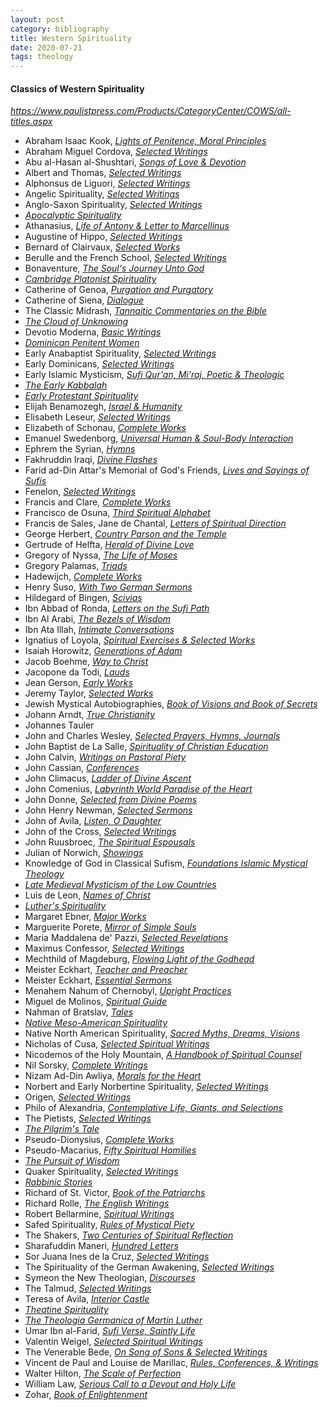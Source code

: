 ```yaml
---
layout: post
category: bibliography
title: Western Spirituality
date: 2020-07-21
tags: theology
---
```


#### Classics of Western Spirituality

*<https://www.paulistpress.com/Products/CategoryCenter/COWS/all-titles.aspx>*

* Abraham Isaac Kook, [*Lights of Penitence, Moral Principles*](https://www.paulistpress.com/Products/2159-X/abraham-isaac-kook.aspx)
* Abraham Miguel Cordova, [*Selected Writings*](https://www.paulistpress.com/Products/4023-3/abraham-miguel-cardozo.aspx)
* Abu al-Hasan al-Shushtari, [*Songs of Love & Devotion*](https://www.paulistpress.com/Products/4594-2/abu-alhasan-alshushtari.aspx)
* Albert and Thomas, [*Selected Writings*](https://www.paulistpress.com/Products/3022-X/albert-and-thomas.aspx)
* Alphonsus de Liguori, [*Selected Writings*](https://www.paulistpress.com/Products/3771-2/alphonsus-de-liguori.aspx)
* Angelic Spirituality, [*Selected Writings*](https://www.paulistpress.com/Products/3948-0/angelic-spirituality.aspx)
* Anglo-Saxon Spirituality, [*Selected Writings*](https://www.paulistpress.com/Products/3950-2/anglosaxon-spirituality.aspx)
* [*Apocalyptic Spirituality*](https://www.paulistpress.com/Products/2242-1/apocalyptic-spirituality.aspx)
* Athanasius, [*Life of Antony & Letter to Marcellinus*](https://www.paulistpress.com/Products/2295-2/athanasius.aspx)
* Augustine of Hippo, [*Selected Writings*](https://www.paulistpress.com/Products/2573-0/augustine-of-hippo.aspx)
* Bernard of Clairvaux, [*Selected Works*](https://www.paulistpress.com/Products/2917-5/bernard-of-clairvaux.aspx)
* Berulle and the French School, [*Selected Writings*](https://www.paulistpress.com/Products/3080-7/berulle-and-the-french-school.aspx)
* Bonaventure, [*The Soul's Journey Unto God*](https://www.paulistpress.com/Products/2121-2/bonaventure.aspx)
* [*Cambridge Platonist Spirituality*](https://www.paulistpress.com/Products/4038-1/cambridge-platonist-spirituality.aspx)
* Catherine of Genoa, [*Purgation and Purgatory*](https://www.paulistpress.com/Products/2207-3/catherine-of-genoa.aspx)
* Catherine of Siena, [*Dialogue*](https://www.paulistpress.com/Products/2233-2/catherine-of-siena.aspx)
* The Classic Midrash, [*Tannaitic Commentaries on the Bible*](https://www.paulistpress.com/Products/3503-5/the-classic-midrash.aspx)
* [*The Cloud of Unknowing*](https://www.paulistpress.com/Products/2332-0/the-cloud-of-unknowing.aspx)
* Devotio Moderna, [*Basic Writings*](https://www.paulistpress.com/Products/2962-0/devotio-moderna.aspx)
* [*Dominican Penitent Women*](https://www.paulistpress.com/Products/3979-0/dominican-penitent-women.aspx)
* Early Anabaptist Spirituality, [*Selected Writings*](https://www.paulistpress.com/Products/3475-6/early-anabaptist-spirituality.aspx)
* Early Dominicans, [*Selected Writings*](https://www.paulistpress.com/Products/2414-9/early-dominicans.aspx)
* Early Islamic Mysticism, [*Sufi Qur'an, Mi'raj, Poetic & Theologic*](https://www.paulistpress.com/Products/3619-8/early-islamic-mysticism.aspx)
* [*The Early Kabbalah*](https://www.paulistpress.com/Products/2769-5/the-early-kabbalah.aspx)
* [*Early Protestant Spirituality*](https://www.paulistpress.com/Products/4211-8/early-protestant-spirituality.aspx)
* Elijah Benamozegh, [*Israel & Humanity*](https://www.paulistpress.com/Products/3541-8/elijah-benamozegh.aspx)
* Elisabeth Leseur, [*Selected Writings*](https://www.paulistpress.com/Products/4329-1/elisabeth-leseur.aspx)
* Elizabeth of Schonau, [*Complete Works*](https://www.paulistpress.com/Products/3959-6/elisabeth-of-schonau.aspx)
* Emanuel Swedenborg, [*Universal Human & Soul-Body Interaction*](https://www.paulistpress.com/Products/2554-4/emanuel-swedenborg.aspx)
* Ephrem the Syrian, [*Hymns*](https://www.paulistpress.com/Products/3093-9/ephrem-the-syrian.aspx)
* Fakhruddin Iraqi, [*Divine Flashes*](https://www.paulistpress.com/Products/2372-X/fakhruddin-iraqi.aspx)
* Farid ad-Din Attar's Memorial of God's Friends, [*Lives and Sayings of Sufis*](https://www.paulistpress.com/Products/4573-7/farid-addin-attars-memorial-of-gods-friends.aspx)
* Fenelon, [*Selected Writings*](https://www.paulistpress.com/Products/4151-5/fenelon.aspx)
* Francis and Clare, [*Complete Works*](https://www.paulistpress.com/Products/2446-7/francis-and-clare.aspx)
* Francisco de Osuna, [*Third Spiritual Alphabet*](https://www.paulistpress.com/Products/2145-X/francisco-de-osuna.aspx)
* Francis de Sales, Jane de Chantal, [*Letters of Spiritual Direction*](https://www.paulistpress.com/Products/2990-6/francis-de-sales-jane-de-chantal.aspx)
* George Herbert, [*Country Parson and the Temple*](https://www.paulistpress.com/Products/2298-7/george-herbert.aspx)
* Gertrude of Helfta, [*Herald of Divine Love*](https://www.paulistpress.com/Products/3332-6/gertrude-of-helfta.aspx)
* Gregory of Nyssa, [*The Life of Moses*](https://www.paulistpress.com/Products/2112-3/gregory-of-nyssa.aspx)
* Gregory Palamas, [*Triads*](https://www.paulistpress.com/Products/2447-5/gregory-palamas.aspx)
* Hadewijch, [*Complete Works*](https://www.paulistpress.com/Products/2297-9/hadewijch.aspx)
* Henry Suso, [*With Two German Sermons*](https://www.paulistpress.com/Products/2986-8/henry-suso.aspx)
* Hildegard of Bingen, [*Scivias*](https://www.paulistpress.com/Products/3130-7/hildegard-of-bingen.aspx)
* Ibn Abbad of Ronda, [*Letters on the Sufi Path*](https://www.paulistpress.com/Products/2730-X/ibn-abbad-of-ronda.aspx)
* Ibn Al Arabi, [*The Bezels of Wisdom*](https://www.paulistpress.com/Products/2331-2/ibn-al-arabi.aspx)
* Ibn Ata Illah, [*Intimate Conversations*](https://www.paulistpress.com/Products/2182-4/ibn-ata-illahkwaja-abdullah-ansari.aspx)
* Ignatius of Loyola, [*Spiritual Exercises & Selected Works*](https://www.paulistpress.com/Products/3216-8/ignatius-of-loyola.aspx)
* Isaiah Horowitz, [*Generations of Adam*](https://www.paulistpress.com/Products/3590-6/isaiah-horowitz.aspx)
* Jacob Boehme, [*Way to Christ*](https://www.paulistpress.com/Products/2102-6/jacob-boehme.aspx)
* Jacopone da Todi, [*Lauds*](https://www.paulistpress.com/Products/2375-4/jacopone-da-todi.aspx)
* Jean Gerson, [*Early Works*](https://www.paulistpress.com/Products/3820-4/jean-gerson.aspx)
* Jeremy Taylor, [*Selected Works*](https://www.paulistpress.com/Products/3175-7/jeremy-taylor.aspx)
* Jewish Mystical Autobiographies, [*Book of Visions and Book of Secrets*](https://www.paulistpress.com/Products/3876-X/jewish-mystical-autobiographies.aspx)
* Johann Arndt, [*True Christianity*](https://www.paulistpress.com/Products/2192-1/johann-arndt.aspx)
* Johannes Tauler
* John and Charles Wesley, [*Selected Prayers, Hymns, Journals*](https://www.paulistpress.com/Products/2368-1/john-and-charles-wesley.aspx)
* John Baptist de La Salle, [*Spirituality of Christian Education*](https://www.paulistpress.com/Products/4162-0/john-baptist-de-la-salle.aspx)
* John Calvin, [*Writings on Pastoral Piety*](https://www.paulistpress.com/Products/4046-2/john-calvin.aspx)
* John Cassian, [*Conferences*](https://www.paulistpress.com/Products/2694-X/john-cassian.aspx)
* John Climacus, [*Ladder of Divine Ascent*](https://www.paulistpress.com/Products/2330-4/john-climacus.aspx)
* John Comenius, [*Labyrinth World Paradise of the Heart*](https://www.paulistpress.com/Products/3739-9/john-comenius.aspx)
* John Donne, [*Selected from Divine Poems*](https://www.paulistpress.com/Products/3160-9/john-donne.aspx)
* John Henry Newman, [*Selected Sermons*](https://www.paulistpress.com/Products/3451-9/john-henry-newman.aspx)
* John of Avila, [*Listen, O Daughter*](https://www.paulistpress.com/Products/4200-7/john-of-avila.aspx)
* John of the Cross, [*Selected Writings*](https://www.paulistpress.com/Products/2839-X/john-of-the-cross.aspx)
* John Ruusbroec, [*The Spiritual Espousals*](https://www.paulistpress.com/Products/2729-6/john-ruusbroec.aspx)
* Julian of Norwich, [*Showings*](https://www.paulistpress.com/Products/2091-7/julian-of-norwich.aspx)
* Knowledge of God in Classical Sufism, [*Foundations Islamic Mystical Theology*](https://www.paulistpress.com/Products/4030-6/knowledge-of-god-in-classical-sufism.aspx)
* [*Late Medieval Mysticism of the Low Countries*](https://www.paulistpress.com/Products/4297-2/late-medieval-mysticism-of-the-low-countries.aspx)
* Luis de Leon, [*Names of Christ*](https://www.paulistpress.com/Products/2561-7/luis-de-leon.aspx)
* [*Luther's Spirituality*](https://www.paulistpress.com/Products/3949-1/luthers-spirituality.aspx)
* Margaret Ebner, [*Major Works*](https://www.paulistpress.com/Products/3397-0/margaret-ebner.aspx)
* Marguerite Porete, [*Mirror of Simple Souls*](https://www.paulistpress.com/Products/3427-6/marguerite-porete.aspx)
* Maria Maddalena de' Pazzi, [*Selected Revelations*](https://www.paulistpress.com/Products/3923-5/maria-maddalena-de-pazzi.aspx)
* Maximus Confessor, [*Selected Writings*](https://www.paulistpress.com/Products/2659-1/maximus-the-confessor.aspx)
* Mechthild of Magdeburg, [*Flowing Light of the Godhead*](https://www.paulistpress.com/Products/3776-3/mechthild-of-magdeburg.aspx)
* Meister Eckhart, [*Teacher and Preacher*](https://www.paulistpress.com/Products/2827-6/meister-eckhart-vol-1.aspx)
* Meister Eckhart, [*Essential Sermons*](https://www.paulistpress.com/Products/2370-3/meister-eckhart--vol-2.aspx)
* Menahem Nahum of Chernobyl, [*Upright Practices*](https://www.paulistpress.com/Products/2374-6/menahem-nahum-of-chernobyl.aspx)
* Miguel de Molinos, [*Spiritual Guide*](https://www.paulistpress.com/Products/4650-5/miguel-de-molinos.aspx)
* Nahman of Bratslav, [*Tales*](https://www.paulistpress.com/Products/2103-4/nahman-of-bratslav.aspx)
* [*Native Meso-American Spirituality*](https://www.paulistpress.com/Products/2231-6/native-mesoamerican-spirituality.aspx)
* Native North American Spirituality, [*Sacred Myths, Dreams, Visions*](https://www.paulistpress.com/Products/2256-1/native-north-american-spirituality-of-the-eastern-woodlands.aspx)
* Nicholas of Cusa, [*Selected Spiritual Writings*](https://www.paulistpress.com/Products/3698-8/nicholas-of-cusa.aspx)
* Nicodemos of the Holy Mountain, [*A Handbook of Spiritual Counsel*](https://www.paulistpress.com/Products/3038-6/nicodemos-of-the-holy-mountain.aspx)
* Nil Sorsky, [*Complete Writings*](https://www.paulistpress.com/Products/3810-7/nil-sorsky.aspx)
* Nizam Ad-Din Awliya, [*Morals for the Heart*](https://www.paulistpress.com/Products/3280-X/nizam-addin-awliya.aspx)
* Norbert and Early Norbertine Spirituality, [*Selected Writings*](https://www.paulistpress.com/Products/4468-6/norbert-and-early-norbertine-spirituality.aspx)
* Origen, [*Selected Writings*](https://www.paulistpress.com/Products/2198-0/origen.aspx)
* Philo of Alexandria, [*Contemplative Life, Giants, and Selections*](https://www.paulistpress.com/Products/2333-9/philo-of-alexandria.aspx)
* The Pietists, [*Selected Writings*](https://www.paulistpress.com/Products/2509-9/the-pietists.aspx)
* [*The Pilgrim's Tale*](https://www.paulistpress.com/Products/3709-7/the-pilgrims-tale.aspx)
* Pseudo-Dionysius, [*Complete Works*](https://www.paulistpress.com/Products/2838-1/pseudo-dionysius.aspx)
* Pseudo-Macarius, [*Fifty Spiritual Homilies*](https://www.paulistpress.com/Products/3312-1/pseudomacarius.aspx)
* [*The Pursuit of Wisdom*](https://www.paulistpress.com/Products/2972-8/the-pursuit-of-wisdom-and-other-works-by-the-author-of-the-cloud-of-unknowing.aspx)
* Quaker Spirituality, [*Selected Writings*](https://www.paulistpress.com/Products/2510-2/quaker-spirituality.aspx)
* [*Rabbinic Stories*](https://www.paulistpress.com/Products/4024-1/rabbinic-stories.aspx)
* Richard of St. Victor, [*Book of the Patriarchs*](https://www.paulistpress.com/Products/2122-0/richard-of-st-victor.aspx)
* Richard Rolle, [*The English Writings*](https://www.paulistpress.com/Products/3008-4/richard-rolle.aspx)
* Robert Bellarmine, [*Spiritual Writings*](https://www.paulistpress.com/Products/2875-6/robert-bellarmine.aspx)
* Safed Spirituality, [*Rules of Mystical Piety*](https://www.paulistpress.com/Products/2612-5/safed-spirituality.aspx)
* The Shakers, [*Two Centuries of Spiritual Reflection*](https://www.paulistpress.com/Products/2373-8/the-shakers.aspx)
* Sharafuddin Maneri, [*Hundred Letters*](https://www.paulistpress.com/Products/2229-4/sharafuddin-maneri.aspx)
* Sor Juana Ines de la Cruz, [*Selected Writings*](https://www.paulistpress.com/Products/4012-8/sor-juana-ines-de-la-cruz.aspx)
* The Spirituality of the German Awakening, [*Selected Writings*](https://www.paulistpress.com/Products/4108-6/the-spirituality-of-the-german-awakening.aspx)
* Symeon the New Theologian, [*Discourses*](https://www.paulistpress.com/Products/2230-8/symeon-the-new-theologian.aspx)
* The Talmud, [*Selected Writings*](https://www.paulistpress.com/Products/3114-5/the-talmud.aspx)
* Teresa of Avila, [*Interior Castle*](https://www.paulistpress.com/Products/2254-5/teresa-of-avila.aspx)
* [*Theatine Spirituality*](https://www.paulistpress.com/Products/3637-6/theatine-spirituality.aspx)
* [*The Theologia Germanica of Martin Luther*](https://www.paulistpress.com/Products/2291-X/the-theologia-germanica-of-martin-luther.aspx)
* Umar Ibn al-Farid, [*Sufi Verse, Saintly Life*](https://www.paulistpress.com/Products/4008-X/umar-ibn-alfarid.aspx)
* Valentin Weigel, [*Selected Spiritual Writings*](https://www.paulistpress.com/Products/0564-0/valentin-weigel.aspx)
* The Venerable Bede, [*On Song of Sons & Selected Writings*](https://www.paulistpress.com/Products/4700-7/the-venerable-bede.aspx)
* Vincent de Paul and Louise de Marillac, [*Rules, Conferences, & Writings*](https://www.paulistpress.com/Products/3564-7/vincent-de-paul-and-louise-de-marillac.aspx)
* Walter Hilton, [*The Scale of Perfection*](https://www.paulistpress.com/Products/3194-3/walter-hilton.aspx)
* William Law, [*Serious Call to a Devout and Holy Life*](https://www.paulistpress.com/Products/2144-1/william-law.aspx)
* Zohar, [*Book of Enlightenment*](https://www.paulistpress.com/Products/2387-8/zohar.aspx)
